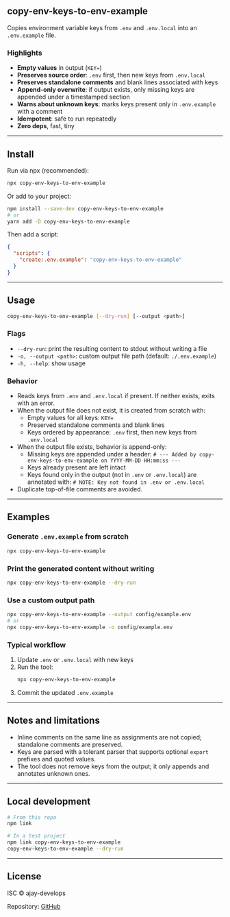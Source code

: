 ## copy-env-keys-to-env-example

Copies environment variable keys from `.env` and `.env.local` into an `.env.example` file.

### Highlights

- **Empty values** in output (`KEY=`)
- **Preserves source order**: `.env` first, then new keys from `.env.local`
- **Preserves standalone comments** and blank lines associated with keys
- **Append-only overwrite**: if output exists, only missing keys are appended under a timestamped section
- **Warns about unknown keys**: marks keys present only in `.env.example` with a comment
- **Idempotent**: safe to run repeatedly
- **Zero deps**, fast, tiny

---

## Install

Run via npx (recommended):

```bash
npx copy-env-keys-to-env-example
```

Or add to your project:

```bash
npm install --save-dev copy-env-keys-to-env-example
# or
yarn add -D copy-env-keys-to-env-example
```

Then add a script:

```json
{
  "scripts": {
    "create:.env.example": "copy-env-keys-to-env-example"
  }
}
```

---

## Usage

```bash
copy-env-keys-to-env-example [--dry-run] [--output <path>]
```

### Flags

- `--dry-run`: print the resulting content to stdout without writing a file
- `-o, --output <path>`: custom output file path (default: `./.env.example`)
- `-h, --help`: show usage

### Behavior

- Reads keys from `.env` and `.env.local` if present. If neither exists, exits with an error.
- When the output file does not exist, it is created from scratch with:
  - Empty values for all keys: `KEY=`
  - Preserved standalone comments and blank lines
  - Keys ordered by appearance: `.env` first, then new keys from `.env.local`
- When the output file exists, behavior is append-only:
  - Missing keys are appended under a header: `# --- Added by copy-env-keys-to-env-example on YYYY-MM-DD HH:mm:ss ---`
  - Keys already present are left intact
  - Keys found only in the output (not in `.env` or `.env.local`) are annotated with:
    `# NOTE: Key not found in .env or .env.local`
- Duplicate top-of-file comments are avoided.

---

## Examples

### Generate `.env.example` from scratch

```bash
npx copy-env-keys-to-env-example
```

### Print the generated content without writing

```bash
npx copy-env-keys-to-env-example --dry-run
```

### Use a custom output path

```bash
npx copy-env-keys-to-env-example --output config/example.env
# or
npx copy-env-keys-to-env-example -o config/example.env
```

### Typical workflow

1. Update `.env` or `.env.local` with new keys
2. Run the tool:
   ```bash
   npx copy-env-keys-to-env-example
   ```
3. Commit the updated `.env.example`

---

## Notes and limitations

- Inline comments on the same line as assignments are not copied; standalone comments are preserved.
- Keys are parsed with a tolerant parser that supports optional `export` prefixes and quoted values.
- The tool does not remove keys from the output; it only appends and annotates unknown ones.

---

## Local development

```bash
# From this repo
npm link

# In a test project
npm link copy-env-keys-to-env-example
copy-env-keys-to-env-example --dry-run
```

---

## License

ISC © ajay-develops

Repository: [GitHub](https://github.com/ajay-develops/copy-env-keys-to-env-example)
